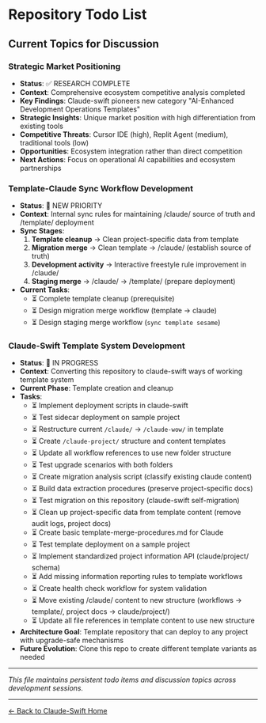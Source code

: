 # Repository Todo List

## Current Topics for Discussion

### Strategic Market Positioning
- **Status**: ✅ RESEARCH COMPLETE
- **Context**: Comprehensive ecosystem competitive analysis completed
- **Key Findings**: Claude-swift pioneers new category "AI-Enhanced Development Operations Templates"
- **Strategic Insights**: Unique market position with high differentiation from existing tools
- **Competitive Threats**: Cursor IDE (high), Replit Agent (medium), traditional tools (low)
- **Opportunities**: Ecosystem integration rather than direct competition
- **Next Actions**: Focus on operational AI capabilities and ecosystem partnerships

### Template-Claude Sync Workflow Development
- **Status**: 🔄 NEW PRIORITY  
- **Context**: Internal sync rules for maintaining /claude/ source of truth and /template/ deployment
- **Sync Stages**:
  1. **Template cleanup** → Clean project-specific data from template
  2. **Migration merge** → Clean template → /claude/ (establish source of truth)
  3. **Development activity** → Interactive freestyle rule improvement in /claude/
  4. **Staging merge** → /claude/ → /template/ (prepare deployment)
- **Current Tasks**:
  - ⏳ Complete template cleanup (prerequisite)
  - ⏳ Design migration merge workflow (template → claude)
  - ⏳ Design staging merge workflow (`sync template sesame`)

### Claude-Swift Template System Development
- **Status**: 🔄 IN PROGRESS
- **Context**: Converting this repository to claude-swift ways of working template system
- **Current Phase**: Template creation and cleanup
- **Tasks**:
  - ⏳ Implement deployment scripts in claude-swift
  - ⏳ Test sidecar deployment on sample project
  - ⏳ Restructure current `/claude/` → `/claude-wow/` in template
  - ⏳ Create `/claude-project/` structure and content templates
  - ⏳ Update all workflow references to use new folder structure
  - ⏳ Test upgrade scenarios with both folders
  - ⏳ Create migration analysis script (classify existing claude content)
  - ⏳ Build data extraction procedures (preserve project-specific docs)
  - ⏳ Test migration on this repository (claude-swift self-migration)
  - ⏳ Clean up project-specific data from template content (remove audit logs, project docs)
  - ⏳ Create basic template-merge-procedures.md for Claude
  - ⏳ Test template deployment on a sample project
  - ⏳ Implement standardized project information API (claude/project/ schema)
  - ⏳ Add missing information reporting rules to template workflows
  - ⏳ Create health check workflow for system validation
  - ⏳ Move existing /claude/ content to new structure (workflows → template/, project docs → claude/project/)
  - ⏳ Update all file references in template content to use new structure
- **Architecture Goal**: Template repository that can deploy to any project with upgrade-safe mechanisms
- **Future Evolution**: Clone this repo to create different template variants as needed



---

*This file maintains persistent todo items and discussion topics across development sessions.*

---

[← Back to Claude-Swift Home](../../README.md)